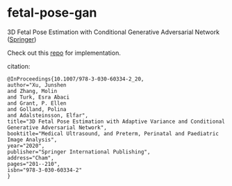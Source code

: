 # fetal-pose-gan
3D Fetal Pose Estimation with Conditional Generative Adversarial Network ([Springer](https://link.springer.com/chapter/10.1007/978-3-030-60334-2_20))

Check out this [repo](https://github.com/daviddmc/fetal-pose) for implementation.

citation:
```
@InProceedings{10.1007/978-3-030-60334-2_20,
author="Xu, Junshen
and Zhang, Molin
and Turk, Esra Abaci
and Grant, P. Ellen
and Golland, Polina
and Adalsteinsson, Elfar",
title="3D Fetal Pose Estimation with Adaptive Variance and Conditional Generative Adversarial Network",
booktitle="Medical Ultrasound, and Preterm, Perinatal and Paediatric Image Analysis",
year="2020",
publisher="Springer International Publishing",
address="Cham",
pages="201--210",
isbn="978-3-030-60334-2"
}
```
